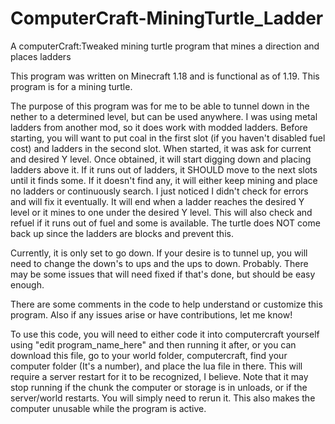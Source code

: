 # ComputerCraft-MiningTurtle_Ladder
A computerCraft:Tweaked mining turtle program that mines a direction and places ladders

This program was written on Minecraft 1.18 and is functional as of 1.19. This program is for a mining turtle. 

The purpose of this program was for me to be able to tunnel down in the nether to a determined level, but can be used anywhere. I was using metal ladders from another mod, so it does work with modded ladders.
Before starting, you will want to put coal in the first slot (if you haven't disabled fuel cost) and ladders in the second slot. When started, it was ask for current and desired Y level. Once obtained, it will start digging down and placing ladders above it. If it runs out of ladders, it SHOULD move to the next slots until it finds some. If it doesn't find any, it will either keep mining and place no ladders or continuously search. I just noticed I didn't check for errors and will fix it eventually. It will end when a ladder reaches the desired Y level or it mines to one under the desired Y level. This will also check and refuel if it runs out of fuel and some is available. The turtle does NOT come back up since the ladders are blocks and prevent this. 

Currently, it is only set to go down. If your desire is to tunnel up, you will need to change the down's to ups and the ups to down. Probably. There may be some issues that will need fixed if that's done, but should be easy enough.


There are some comments in the code to help understand or customize this program. Also if any issues arise or have contributions, let me know!

To use this code, you will need to either code it into computercraft yourself using "edit program_name_here" and then running it after, or you can download this file, go to your world folder, computercraft, find your computer folder (It's a number), and place the lua file in there. This will require a server restart for it to be recognized, I believe. Note that it may stop running if the chunk the computer or storage is in unloads, or if the server/world restarts. You will simply need to rerun it. This also makes the computer unusable while the program is active.
